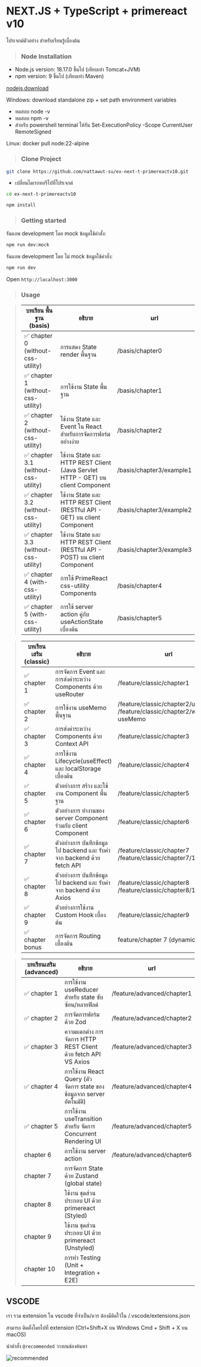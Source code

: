 # NEXT.JS + TypeScript + primereact v10

โปรเจกต์ตัวอย่าง สำหรับเรียนรู้เบื่องต้น

> ### Node Installation

- Node.js version: 18.17.0 ขึ้นไป (เทียบเท่า Tomcat+JVM)
- npm version: 9 ขึ้นไป (เทียบเท่า Maven)

[nodejs download](https://nodejs.org/en/download/)

Windows: download standalone zip + set path environment variables

- ทดสอบ node -v
- ทดสอบ npm -v
- สำหรับ powershell terminal ให้รัน Set-ExecutionPolicy -Scope CurrentUser RemoteSigned

Linux: docker pull node:22-alpine

> ### Clone Project

```sh
git clone https://github.com/nattawut-su/ex-next-t-primereactv10.git
```

- เปลี่ยนไดเรกทอรีไปที่โปรเจกต์

```sh
cd ex-next-t-primereactv10
```

```sh
npm install
```

> ### Getting started

รันแอพ development โดย mock ข้อมูลใช้คำสั่ง:

```sh
npm run dev:mock
```

รันแอพ development โดย ไม่ mock ข้อมูลใช้คำสั่ง:

```sh
npm run dev
```

Open `http://localhost:3000`

> ### Usage

> | บทเรียน พื้นฐาน (basis)              | อธิบาย                                                                          | url                      |
> | ------------------------------------ | ------------------------------------------------------------------------------- | ------------------------ |
> | ✅ chapter 0 (without-css-utility)   | การแสดง State render พื้นฐาน                                                    | /basis/chapter0          |
> | ✅ chapter 1 (without-css-utility)   | การใช้งาน State พื้นฐาน                                                         | /basis/chapter1          |
> | ✅ chapter 2 (without-css-utility)   | ใช้งาน State และ Event ใน React สำหรับการจัดการฟอร์ม อย่างง่าย                  | /basis/chapter2          |
> | ✅ chapter 3.1 (without-css-utility) | ใช้งาน State และ HTTP REST Client (Java Servlet HTTP - GET) บน client Component | /basis/chapter3/example1 |
> | ✅ chapter 3.2 (without-css-utility) | ใช้งาน State และ HTTP REST Client (RESTful API - GET) บน client Component       | /basis/chapter3/example2 |
> | ✅ chapter 3.3 (without-css-utility) | ใช้งาน State และ HTTP REST Client (RESTful API - POST) บน client Component      | /basis/chapter3/example3 |
> | ✅ chapter 4 (with-css-utility)      | การใช้ PrimeReact css-utility Components                                        | /basis/chapter4          |
> | ✅ chapter 5 (with-css-utility)      | การใช้ server action คู่กับ useActionState เบื่องต้น                            | /basis/chapter5          |

> | บทเรียนเสริม (classic) | อธิบาย                                                                  | url                                                                               |
> | ---------------------- | ----------------------------------------------------------------------- | --------------------------------------------------------------------------------- |
> | ✅ chapter 1           | การจัดการ Event และการส่งค่าระหว่าง Components ด้วย useRouter           | /feature/classic/chapter1                                                         |
> | ✅ chapter 2           | การใช้งาน useMemo พื้นฐาน                                               | /feature/classic/chapter2/useMemo <br/> /feature/classic/chapter2/without-useMemo |
> | ✅ chapter 3           | การส่งค่าระหว่าง Components ด้วย Context API                            | /feature/classic/chapter3                                                         |
> | ✅ chapter 4           | การใช้งาน Lifecycle(useEffect) และ localStorage เบื้องต้น               | /feature/classic/chapter4                                                         |
> | ✅ chapter 5           | ตัวอย่างการ สร้าง และใช้งาน Component พื้นฐาน                           | /feature/classic/chapter5                                                         |
> | ✅ chapter 6           | ตัวอย่างการ ทำงานของ server Component ร่วมกับ client Component          | /feature/classic/chapter6                                                         |
> | ✅ chapter 7           | ตัวอย่างการ บันทึกข้อมูลไป backend และ รับค่าจาก backend ด้วย fetch API | /feature/classic/chapter7 <br/> /feature/classic/chapter7/1                       |
> | ✅ chapter 8           | ตัวอย่างการ บันทึกข้อมูลไป backend และ รับค่าจาก backend ด้วย Axios     | /feature/classic/chapter8 <br/> /feature/classic/chapter8/1                       |
> | ✅ chapter 9           | ตัวอย่างการใช้งาน Custom Hook เบื้องต้น                                 | /feature/classic/chapter9                                                         |
> | ✅ chapter bonus       | การจัดการ Routing เบื้องต้น                                             | feature/chapter 7 (dynamic route)                                                 |

> | บทเรียนเสริม (advanced) | อธิบาย                                                                | url                        |
> | ----------------------- | --------------------------------------------------------------------- | -------------------------- |
> | ✅ chapter 1            | การใช้งาน useReducer สำหรับ state ซับซ้อน/หลายฟิลด์                   | /feature/advanced/chapter1 |
> | ✅ chapter 2            | การจัดการฟอร์ม ด้วย Zod                                               | /feature/advanced/chapter2 |
> | ✅ chapter 3            | ความแตกต่าง การจัดการ HTTP REST Client ด้วย fetch API VS Axios        | /feature/advanced/chapter3 |
> | ✅ chapter 4            | การใช้งาน React Query (ตัวจัดการ state ของข้อมูลจาก server อัตโนมัติ) | /feature/advanced/chapter4 |
> | ✅ chapter 5            | การใช้งาน useTransition สำหรับ จัดการ Concurrent Rendering UI         | /feature/advanced/chapter5 |
> | chapter 6               | การใช้งาน server action                                               | /feature/advanced/chapter6 |
> | chapter 7               | การจัดการ State ด้วย Zustand (global state)                           |                            |
> | chapter 8               | ใช้งาน ชุดส่วนประกอบ UI ด้วย primereact (Styled)                      |                            |
> | chapter 9               | ใช้งาน ชุดส่วนประกอบ UI ด้วย primereact (Unstyled)                    |                            |
> | chapter 10              | การทำ Testing (Unit + Integration + E2E)                              |                            |

## VSCODE

เรา รวม extension ใน vscode ที่จำเป็น/ควร ต้องมีติดใว้ใน /.vscode/extensions.json

สามารถ ติดตั้งโดยไปที่ extension (Ctrl+Shift+X บน Windows Cmd + Shift + X บน macOS)

นำคำสั่ง `@recommended` วางบนช่องค้นหา

![recommended](https://cdn.discordapp.com/attachments/860249330908397587/1411411810375962755/image.png?ex=68b92c6e&is=68b7daee&hm=b265cdbef30539ee92bc6ae2db50d6f46e59d254386acc4ca4a7ab7f6eef4c0f&)
